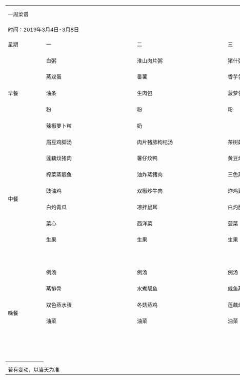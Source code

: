 <table border=0 cellpadding=0 cellspacing=0 width=1534 class=xl649938
 style='border-collapse:collapse;table-layout:fixed;width:1152pt'>
 <col class=xl649938 width=109 style='mso-width-source:userset;mso-width-alt:
 3488;width:82pt'>
 <col class=xl649938 width=285 span=5 style='mso-width-source:userset;
 mso-width-alt:9120;width:214pt'>
 <tr height=54 style='mso-height-source:userset;height:40.5pt'>
  <td colspan=6 height=54 class=xl779938 width=1534 style='height:40.5pt;
  width:1152pt'><a name="RANGE!A1:F24">一周菜谱</a></td>
 </tr>
 <tr height=42 style='mso-height-source:userset;height:31.5pt'>
  <td colspan=6 height=42 class=xl789938 style='height:31.5pt'>时间：2019年3月4日-3月8日</td>
 </tr>
 <tr height=50 style='mso-height-source:userset;height:38.1pt'>
  <td height=50 class=xl659938 width=109 style='height:38.1pt;border-top:none;
  width:82pt'>星期</td>
  <td class=xl659938 width=285 style='border-top:none;border-left:none;
  width:214pt'>一</td>
  <td class=xl659938 width=285 style='border-top:none;border-left:none;
  width:214pt'>二</td>
  <td class=xl659938 width=285 style='border-top:none;border-left:none;
  width:214pt'>三</td>
  <td class=xl659938 width=285 style='border-top:none;border-left:none;
  width:214pt'>四</td>
  <td class=xl659938 width=285 style='border-top:none;border-left:none;
  width:214pt'>五</td>
 </tr>
 <tr height=50 style='mso-height-source:userset;height:38.1pt'>
  <td rowspan=5 height=250 class=xl659938 width=109 style='height:190.5pt;
  border-top:none;width:82pt'>早餐</td>
  <td class=xl669938 width=285 style='border-top:none;border-left:none;
  width:214pt'>白粥</td>
  <td class=xl669938 width=285 style='border-top:none;border-left:none;
  width:214pt'>淮山肉片粥</td>
  <td class=xl669938 width=285 style='border-top:none;border-left:none;
  width:214pt'>猪什粥</td>
  <td class=xl669938 width=285 style='border-top:none;border-left:none;
  width:214pt'>皮蛋瘦肉粥</td>
  <td class=xl669938 width=285 style='border-top:none;border-left:none;
  width:214pt'>猪红粥</td>
 </tr>
 <tr height=50 style='mso-height-source:userset;height:38.1pt'>
  <td height=50 class=xl679938 width=285 style='height:38.1pt;border-left:none;
  width:214pt'>蒸双蛋</td>
  <td class=xl679938 width=285 style='border-left:none;width:214pt'>番薯</td>
  <td class=xl679938 width=285 style='border-left:none;width:214pt'>香芋包</td>
  <td class=xl679938 width=285 style='border-left:none;width:214pt'>糕点</td>
  <td class=xl679938 width=285 style='border-left:none;width:214pt'>玉米</td>
 </tr>
 <tr height=50 style='mso-height-source:userset;height:38.1pt'>
  <td height=50 class=xl679938 width=285 style='height:38.1pt;border-left:none;
  width:214pt'>油条</td>
  <td class=xl679938 width=285 style='border-left:none;width:214pt'>生肉包</td>
  <td class=xl679938 width=285 style='border-left:none;width:214pt'>菠萝包</td>
  <td class=xl679938 width=285 style='border-left:none;width:214pt'>豆沙包</td>
  <td class=xl679938 width=285 style='border-left:none;width:214pt'>花生麦包</td>
 </tr>
 <tr height=50 style='mso-height-source:userset;height:38.1pt'>
  <td height=50 class=xl679938 width=285 style='height:38.1pt;border-left:none;
  width:214pt'>粉</td>
  <td class=xl679938 width=285 style='border-left:none;width:214pt'>粉</td>
  <td class=xl679938 width=285 style='border-left:none;width:214pt'>粉</td>
  <td class=xl679938 width=285 style='border-left:none;width:214pt'>粉</td>
  <td class=xl679938 width=285 style='border-left:none;width:214pt'>粉</td>
 </tr>
 <tr height=50 style='mso-height-source:userset;height:38.1pt'>
  <td height=50 class=xl689938 width=285 style='height:38.1pt;border-left:none;
  width:214pt'>辣椒萝卜粒</td>
  <td class=xl689938 width=285 style='border-left:none;width:214pt'>奶</td>
  <td class=xl689938 width=285 style='border-left:none;width:214pt'>　</td>
  <td class=xl689938 width=285 style='border-left:none;width:214pt'>豆浆</td>
  <td class=xl699938 width=285 style='border-left:none;width:214pt'>　</td>
 </tr>
 <tr height=50 style='mso-height-source:userset;height:38.1pt'>
  <td rowspan=8 height=400 class=xl659938 width=109 style='height:304.8pt;
  border-top:none;width:82pt'>中餐</td>
  <td class=xl669938 width=285 style='border-top:none;border-left:none;
  width:214pt'>眉豆鸡脚汤</td>
  <td class=xl669938 width=285 style='border-top:none;border-left:none;
  width:214pt'>肉片猪肺枸杞汤</td>
  <td class=xl669938 width=285 style='border-top:none;border-left:none;
  width:214pt'>茶树菇老鸡汤</td>
  <td class=xl709938 width=285 style='border-top:none;border-left:none;
  width:214pt'>凉瓜黄豆龙骨汤</td>
  <td class=xl669938 width=285 style='border-top:none;width:214pt'>紫菜蛋花汤</td>
 </tr>
 <tr height=50 style='mso-height-source:userset;height:38.1pt'>
  <td height=50 class=xl679938 width=285 style='height:38.1pt;border-left:none;
  width:214pt'>莲藕炆猪肉</td>
  <td class=xl719938 width=285 style='border-left:none;width:214pt'>薯仔炆鸭</td>
  <td class=xl679938 width=285 style='width:214pt'>黄豆炆猪手</td>
  <td class=xl719938 width=285 style='border-left:none;width:214pt'>冬菇炆靓鸡</td>
  <td class=xl679938 width=285 style='width:214pt'>春砂仁蒸排骨</td>
 </tr>
 <tr height=50 style='mso-height-source:userset;height:38.1pt'>
  <td height=50 class=xl679938 width=285 style='height:38.1pt;border-left:none;
  width:214pt'>榨菜蒸靓鱼</td>
  <td class=xl719938 width=285 style='border-left:none;width:214pt'>油炸蒸猪肉</td>
  <td class=xl679938 width=285 style='width:214pt'>三色蒸水蛋</td>
  <td class=xl719938 width=285 style='border-left:none;width:214pt'>紫苏蒸猪什</td>
  <td class=xl679938 width=285 style='width:214pt'>梅菜煮猪肉</td>
 </tr>
 <tr height=50 style='mso-height-source:userset;height:38.1pt'>
  <td height=50 class=xl679938 width=285 style='height:38.1pt;border-left:none;
  width:214pt'>豉油鸡</td>
  <td class=xl679938 width=285 style='border-left:none;width:214pt'>双椒炒牛肉</td>
  <td class=xl679938 width=285 style='border-left:none;width:214pt'>炸鸡翼</td>
  <td class=xl719938 width=285 style='border-left:none;width:214pt'>薯仔炒肉丝</td>
  <td class=xl679938 width=285 style='width:214pt'>时菜炒牛肉</td>
 </tr>
 <tr height=50 style='mso-height-source:userset;height:38.1pt'>
  <td height=50 class=xl719938 width=285 style='height:38.1pt;border-left:none;
  width:214pt'>白灼青瓜</td>
  <td class=xl679938 width=285 style='width:214pt'>凉拌鼠耳</td>
  <td class=xl679938 width=285 style='border-left:none;width:214pt'>白灼西芹</td>
  <td class=xl719938 width=285 style='border-left:none;width:214pt'>大白菜</td>
  <td class=xl679938 width=285 style='width:214pt'>油菜</td>
 </tr>
 <tr height=50 style='mso-height-source:userset;height:38.1pt'>
  <td height=50 class=xl679938 width=285 style='height:38.1pt;border-left:none;
  width:214pt'>菜心</td>
  <td class=xl679938 width=285 style='border-left:none;width:214pt'>西洋菜</td>
  <td class=xl679938 width=285 style='border-left:none;width:214pt'>菠菜</td>
  <td class=xl719938 width=285 style='border-left:none;width:214pt'>西洋菜</td>
  <td class=xl679938 width=285 style='width:214pt'>油菜</td>
 </tr>
 <tr height=50 style='mso-height-source:userset;height:38.1pt'>
  <td height=50 class=xl719938 width=285 style='height:38.1pt;border-left:none;
  width:214pt'>生果</td>
  <td class=xl719938 width=285 style='width:214pt'>生果</td>
  <td class=xl719938 width=285 style='width:214pt'>生果</td>
  <td class=xl719938 width=285 style='width:214pt'>生果</td>
  <td class=xl679938 width=285 style='width:214pt'>生果</td>
 </tr>
 <tr height=50 style='mso-height-source:userset;height:38.1pt'>
  <td height=50 class=xl719938 width=285 style='height:38.1pt;border-left:none;
  width:214pt'>　</td>
  <td class=xl679938 width=285 style='width:214pt'>　</td>
  <td class=xl679938 width=285 style='border-left:none;width:214pt'>　</td>
  <td class=xl719938 width=285 style='border-left:none;width:214pt'>　</td>
  <td class=xl679938 width=285 style='width:214pt'>　</td>
 </tr>
 <tr height=50 style='mso-height-source:userset;height:38.1pt'>
  <td rowspan=6 height=300 class=xl669938 width=109 style='border-bottom:.5pt solid black;
  height:228.6pt;border-top:none;width:82pt'>晚餐</td>
  <td class=xl669938 width=285 style='border-left:none;width:214pt'>例汤</td>
  <td class=xl669938 width=285 style='border-left:none;width:214pt'>例汤</td>
  <td class=xl669938 width=285 style='border-left:none;width:214pt'>例汤</td>
  <td class=xl669938 width=285 style='border-left:none;width:214pt'>例汤</td>
  <td class=xl729938 style='border-left:none'>　</td>
 </tr>
 <tr height=50 style='mso-height-source:userset;height:38.1pt'>
  <td height=50 class=xl679938 width=285 style='height:38.1pt;border-left:none;
  width:214pt'>蒸排骨</td>
  <td class=xl679938 width=285 style='border-left:none;width:214pt'>水煮靓鱼</td>
  <td class=xl679938 width=285 style='border-left:none;width:214pt'>咸鱼蒸猪肉</td>
  <td class=xl679938 width=285 style='border-left:none;width:214pt'>支竹炆鱼</td>
  <td class=xl739938 style='border-left:none'>　</td>
 </tr>
 <tr height=50 style='mso-height-source:userset;height:38.1pt'>
  <td height=50 class=xl679938 width=285 style='height:38.1pt;border-left:none;
  width:214pt'>双色蒸水蛋</td>
  <td class=xl679938 width=285 style='border-left:none;width:214pt'>冬菇蒸鸡</td>
  <td class=xl679938 width=285 style='border-left:none;width:214pt'>莲藕炆腩肉</td>
  <td class=xl679938 width=285 style='border-left:none;width:214pt'>菜花炒猪肉</td>
  <td class=xl739938 style='border-left:none'>　</td>
 </tr>
 <tr height=50 style='mso-height-source:userset;height:38.1pt'>
  <td height=50 class=xl679938 width=285 style='height:38.1pt;border-left:none;
  width:214pt'>油菜</td>
  <td class=xl679938 width=285 style='border-left:none;width:214pt'>油菜</td>
  <td class=xl679938 width=285 style='border-left:none;width:214pt'>油菜</td>
  <td class=xl679938 width=285 style='border-left:none;width:214pt'>油菜</td>
  <td class=xl739938 style='border-left:none'>　</td>
 </tr>
 <tr height=50 style='mso-height-source:userset;height:38.1pt'>
  <td height=50 class=xl679938 width=285 style='height:38.1pt;border-left:none;
  width:214pt'>　</td>
  <td class=xl679938 width=285 style='border-left:none;width:214pt'>　</td>
  <td class=xl679938 width=285 style='border-left:none;width:214pt'>　</td>
  <td class=xl679938 width=285 style='border-left:none;width:214pt'>　</td>
  <td class=xl739938 style='border-left:none'>　</td>
 </tr>
 <tr height=50 style='mso-height-source:userset;height:38.1pt'>
  <td height=50 class=xl689938 width=285 style='height:38.1pt;border-left:none;
  width:214pt'>　</td>
  <td class=xl689938 width=285 style='border-left:none;width:214pt'>　</td>
  <td class=xl689938 width=285 style='border-left:none;width:214pt'>　</td>
  <td class=xl689938 width=285 style='border-left:none;width:214pt'>　</td>
  <td class=xl749938 style='border-left:none'>　</td>
 </tr>
 <tr height=9 style='mso-height-source:userset;height:6.95pt'>
  <td height=9 class=xl649938 style='height:6.95pt'></td>
  <td class=xl649938></td>
  <td class=xl649938></td>
  <td class=xl649938></td>
  <td class=xl649938></td>
  <td class=xl649938></td>
 </tr>
 <tr height=29 style='height:21.75pt'>
  <td height=29 class=xl759938 colspan=2 style='height:21.75pt'>若有变动，以当天为准<span
  style='mso-spacerun:yes'>&nbsp;</span></td>
  <td class=xl649938></td>
  <td class=xl649938></td>
  <td class=xl649938></td>
  <td class=xl769938></td>
 </tr>
 <![if supportMisalignedColumns]>
 <tr height=0 style='display:none'>
  <td width=109 style='width:82pt'></td>
  <td width=285 style='width:214pt'></td>
  <td width=285 style='width:214pt'></td>
  <td width=285 style='width:214pt'></td>
  <td width=285 style='width:214pt'></td>
  <td width=285 style='width:214pt'></td>
 </tr>
 <![endif]>
</table>